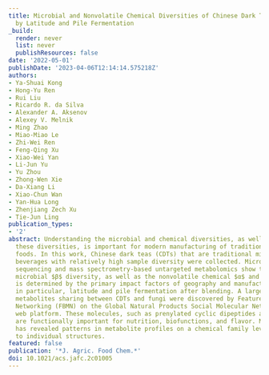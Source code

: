 ```yaml
---
title: Microbial and Nonvolatile Chemical Diversities of Chinese Dark Teas Are Differed
  by Latitude and Pile Fermentation
_build:
  render: never
  list: never
  publishResources: false
date: '2022-05-01'
publishDate: '2023-04-06T12:14:14.575218Z'
authors:
- Ya-Shuai Kong
- Hong-Yu Ren
- Rui Liu
- Ricardo R. da Silva
- Alexander A. Aksenov
- Alexey V. Melnik
- Ming Zhao
- Miao-Miao Le
- Zhi-Wei Ren
- Feng-Qing Xu
- Xiao-Wei Yan
- Li-Jun Yu
- Yu Zhou
- Zhong-Wen Xie
- Da-Xiang Li
- Xiao-Chun Wan
- Yan-Hua Long
- Zhenjiang Zech Xu
- Tie-Jun Ling
publication_types:
- '2'
abstract: Understanding the microbial and chemical diversities, as well as what affects
  these diversities, is important for modern manufacturing of traditional fermented
  foods. In this work, Chinese dark teas (CDTs) that are traditional microbial fermented
  beverages with relatively high sample diversity were collected. Microbial DNA amplicon
  sequencing and mass spectrometry-based untargeted metabolomics show that the CDT
  microbial $β$ diversity, as well as the nonvolatile chemical $α$ and $β$ diversities,
  is determined by the primary impact factors of geography and manufacturing procedures,
  in particular, latitude and pile fermentation after blending. A large number of
  metabolites sharing between CDTs and fungi were discovered by Feature-based Molecular
  Networking (FBMN) on the Global Natural Products Social Molecular Networking (GNPS)
  web platform. These molecules, such as prenylated cyclic dipeptides and B-vitamins,
  are functionally important for nutrition, biofunctions, and flavor. Molecular networking
  has revealed patterns in metabolite profiles on a chemical family level in addition
  to individual structures.
featured: false
publication: '*J. Agric. Food Chem.*'
doi: 10.1021/acs.jafc.2c01005
---
```


